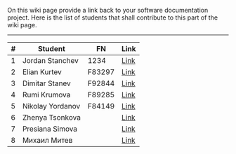 On this wiki page provide a link back to your software documentation project. 
Here is the list of students that shall contribute to this part of the wiki page. 
***
*#*| Student | FN | Link |
--- | --- | --- | --- |
1 | Jordan Stanchev | 1234 | [Link](https://github.com/JordanStanchev/Getting-Started-as-User-Assistance-Developer/wiki/Students-List)
2 | Elian Kurtev | F83297 | [Link](https://github.com/hahayui/Technical-Writing-/wiki) |
3 | Dimitar Stanev | F92844 | [Link](https://github.com/dimitar-staneff/docu-2018/wiki/Properly-use-a-search-engine) |
4 | Rumi Krumova | F89285 | [Link](https://github.com/rkrumova97/HelloByRumy/wiki) |
5 | Nikolay Yordanov | F84149 | [Link](https://github.com/forenec/docu-2018/wiki/Home/_edit) |
6 | Zhenya Tsonkova |  | [Link](https://github.com/ZhenyaTsonkova/TechWritingProject1/wiki) |
7 | Presiana Simova |  | [Link](https://github.com/Grufo8/docu-2018/wiki) |
8 | Михаил Митев |  | [Link](https://github.com/mishomitev/doc1/wiki) |
